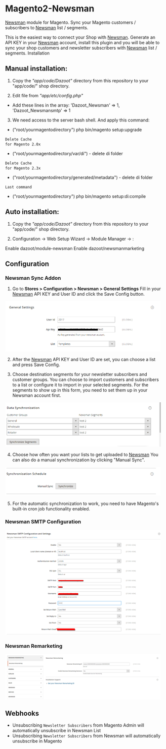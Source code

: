 # Magento2-Newsman

[Newsman](https://www.newsmanapp.com) module for Magento. Sync your Magento customers / subscribers to [Newsman](https://www.newsmanapp.com) list / segments. 

This is the easiest way to connect your Shop with [Newsman](https://www.newsmanapp.com). Generate an API KEY in your [Newsman](https://www.newsmanapp.com) account, install this plugin and you will be able to sync your shop customers and newsletter subscribers with [Newsman](https://www.newsmanapp.com) list / segments.
Installation

## Manual installation: 
1. Copy the *"app/code/Dazoot"* directory from this repository to your "app/code/" shop directory.

2. Edit file from *"app/etc/config.php"*

- Add these lines in the array:
 'Dazoot_Newsman' => 1,
 'Dazoot_Newsmansmtp' => 1

3. We need access to the server bash shell. And apply this command:

- ("root/yourmagentodirectory") php bin/magento setup:upgrade
```
Delete Cache 
for Magento 2.0x
```
- ("root/yourmagentodirectory/var/di") - delete di folder
```
Delete Cache 
for Magento 2.3x
```
- ("root/yourmagentodirectory/generated/metadata") - delete di folder
```
Last command
```
- ("root/yourmagentodirectory") php bin/magento setup:di:compile

## Auto installation: 
1. Copy the *"app/code/Dazoot"* directory from this repository to your "app/code/" shop directory.

2. Configuration -> Web Setup Wizard -> Module Manager -> :

Enable dazoot/module-newsman
Enable dazoot/newsmanmarketing
	
## Configuration

### Newsman Sync Addon

1. Go to **Stores > Configuration > Newsman > General Settings**
Fill in your [Newsman](https://www.newsmanapp.com) API KEY and User ID and click the Save Config button.

  ![General Settings](https://raw.githubusercontent.com/Newsman/Magento2-Newsman/master/assets/general_settings.png)

2. After the [Newsman](https://www.newsmanapp.com) API KEY and User ID are set, you can choose a list and press Save Config.

3. Choose destination segments for your newsletter subscribers and customer groups. You can choose to import customers and subscribers to a list or configure it to import in your selected segments. For the segments to show up in this form, you need to set them up in your Newsman account first.

  ![Data Mapping](https://raw.githubusercontent.com/Newsman/Magento2-Newsman/master/assets/data_mapping.png)

4. Choose how often you want your lists to get uploaded to [Newsman](https://www.newsmanapp.com) You can also do a manual synchronization by clicking "Manual Sync".

  ![Synchronization Schedule](https://raw.githubusercontent.com/Newsman/Magento2-Newsman/master/assets/synchronization_schedule.png)

5. For the automatic synchronization to work, you need to have Magento's built-in cron job functionality enabled.

### Newsman SMTP Configuration

  ![SMTP Configuration](https://raw.githubusercontent.com/Newsman/Magento2-Newsman/master/assets/smtp.png)

### Newsman Remarketing

  ![SMTP Configuration](https://raw.githubusercontent.com/Newsman/Magento2-Newsman/master/assets/marketing.png)

## Webhooks

- Unsubscribing `Newsletter Subscribers` from Magento Admin will automatically unsubscribe in Newsman List
- Unsubscribing `Newsletter Subscribers` from Newsman will automatically unsubscribe in Magento
